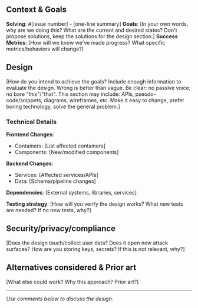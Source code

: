 <!-- 
This PR describes HOW to solve issue #[number].
Start as RFC for design discussion BEFORE coding.
Add code changes AFTER design approval.
-->

## Context & Goals

**Solving**: #[issue number] - [one-line summary]
**Goals**: [In your own words, why are we doing this? What are the current and desired states? Don't propose solutions, keep the solutions for the design section.]
**Success Metrics**: [How will we know we've made progress? What specific metrics/behaviors will change?]


## Design

[How do you intend to achieve the goals? Include enough information to evaluate the design. Wrong is better than vague. Be clear: no passive voice; no bare "this"/"that". This section may include: APIs, pseudo-code/snippets, diagrams, wireframes, etc. Make it easy to change, prefer boring technology, solve the general problem.]

### Technical Details
**Frontend Changes**:
- Containers: [List affected containers]
- Components: [New/modified components]

**Backend Changes**:
- Services: [Affected services/APIs]
- Data: [Schema/pipeline changes]

**Dependencies**: [External systems, libraries, services]

**Testing strategy**: [How will you verify the design works? What new tests are needed? If no new tests, why?]


## Security/privacy/compliance

[Does the design touch/collect user data? Does it open new attack surfaces? How are you storing keys, secrets? If this is not relevant, why?]

## Alternatives considered & Prior art

[What else could work? Why this approach? Prior art?]


<!--
Include the following sections as needed:

## Background

[What additional information is needed to evaluate this design?]

## Trade-offs

[What are the disadvantages of this design?]

## Risks & Mitigations

[What could go wrong? What's the worst that could happen? How do we prevent this worst-case scenario?]

## Dependencies

[What are we expecting from other stakeholders to execute on the design?]

## Operations

[Who will run the designed solution? How will the solution be monitored?]

-->

---
*Use comments below to discuss the design.*
